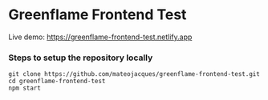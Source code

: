 # Greenflame Frontend Test

Live demo: https://greenflame-frontend-test.netlify.app

### Steps to setup the repository locally

`git clone https://github.com/mateojacques/greenflame-frontend-test.git` <br/>
`cd greenflame-frontend-test` <br/>
`npm start`